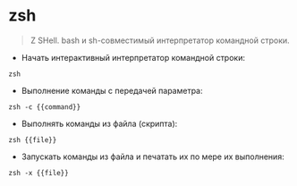 # zsh

> Z SHell. bash и sh-совместимый интерпретатор командной строки.

- Начать интерактивный интерпретатор командной строки:

`zsh`

- Выполнение команды с передачей параметра:

`zsh -c {{command}}`

- Выполнять команды из файла (скрипта):

`zsh {{file}}`

- Запускать команды из файла и печатать их по мере их выполнения:

`zsh -x {{file}}`
